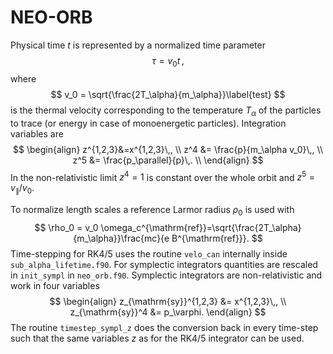# NEO-ORB

Physical time $t$ is represented by a normalized time parameter
$$
\tau = v_0 t\,,
$$
where
$$
v_0 = \sqrt{\frac{2T_\alpha}{m_\alpha}}\label{test}
$$
is the thermal velocity corresponding to the temperature $T_\alpha$ of the particles to trace (or energy in case of monoenergetic particles). Integration variables are
$$
\begin{align}
z^{1,2,3}&=x^{1,2,3}\,, \\
z^4 &= \frac{p}{m_\alpha v_0}\,, \\
z^5 &= \frac{p_\parallel}{p}\,. \\
\end{align}
$$
In the non-relativistic limit $z^4=1$ is constant over the whole orbit and $z^5=v_\parallel/v_0$.

To normalize length scales a reference Larmor radius $\rho_0$ is used with
$$
\rho_0 = v_0 \omega_c^{\mathrm{ref}}=\sqrt{\frac{2T_\alpha}{m_\alpha}}\frac{mc}{e B^{\mathrm{ref}}}.
$$
Time-stepping for RK4/5 uses the routine `velo_can` internally inside `sub_alpha_lifetime.f90`. For symplectic integrators quantities are rescaled in `init_sympl` in `neo_orb.f90`. Symplectic integrators are non-relativistic and work in four variables 
$$
\begin{align}
z_{\mathrm{sy}}^{1,2,3} &= x^{1,2,3}\,, \\
z_{\mathrm{sy}}^4 &= p_\varphi.
\end{align}
$$
The routine  `timestep_sympl_z` does the conversion back in every time-step such that the same variables $z$  as for the RK4/5 integrator can be used.